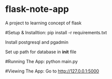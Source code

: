 # flask-note-app
A project to learning concept of flask

#Setup & Installtion:
pip install -r requirements.txt

Install postgresql and pgadmin

Set up path for database in __init__ file

#Running The App:
python main.py

#Viewing The App:
Go to http://127.0.0.1:5000